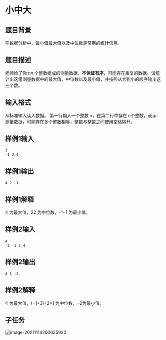 # 小中大

## 题目背景

在数据分析中，最小值最大值以及中位数是常用的统计信息。

## 题目描述

老师给了你 n*n* 个整数组成的测量数据，**不保证有序**，可能存在重复的数据。请统计出这组测量数据中的最大值、中位数以及最小值，并按照从大到小的顺序输出这三个数。

## 输入格式

从标准输入读入数据。
第一行输入一个整数 n，在第二行中存在 n个整数，表示测量数据，可能存在多个整数相等，整数与整数之间使用空格隔开。

## 样例1输入

```
3
-1 2 4
```

## 样例1输出

```
4 2 -1
```

## 样例1解释

4 为最大值，22 为中位数，-1−1 为最小值。

## 样例2输入

```
4
-2 -1 3 4
```

## 样例2输出

```
4 1 -2
```

## 样例2解释

4 为最大值，(−1+3)÷2=1 为中位数，−2为最小值。

## 子任务

![image-20211114200635920](C:\Users\ASUS\AppData\Roaming\Typora\typora-user-images\image-20211114200635920.png)

